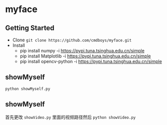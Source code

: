 # myface

## Getting Started

* Clone `git clone https://github.com/cmdboys/myface.git`
* Install 
  * pip install numpy -i https://pypi.tuna.tsinghua.edu.cn/simple
  * pip install Matplotlib -i https://pypi.tuna.tsinghua.edu.cn/simple
  * pip install opencv-python -i https://pypi.tuna.tsinghua.edu.cn/simple
  
## showMyself
`python showMyself.py`

## showMyself
首先更改 `showVideo.py` 里面的视频路径然后 `python showVideo.py`
